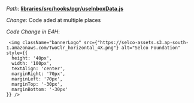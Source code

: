 *Path*: <b><ins>libraries/src/hooks/pgr/useInboxData.js</b></ins>

*Change*: Code aded at multiple places

*Code Change in E4H*:

```
 <img className="bannerLogo" src={"https://selco-assets.s3.ap-south-1.amazonaws.com/TwoClr_horizontal_4X.png"} alt="Selco Foundation" style={{
  height: '40px',
  width: '100px',
  textAlign: 'center',
  marginRight: '70px',
  marginLeft: '70px',
  marginTop: '-30px',
  marginBottom: '-30px'
}} />
```

